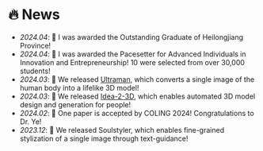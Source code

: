 # 🔥 News
- *2024.04*: 🎉 I was awarded the Outstanding Graduate of Heilongjiang Province!
- *2024.04*: 🎉 I was awarded the Pacesetter for Advanced Individuals in Innovation and Entrepreneurship! 10 were selected from over 30,000 students!
- *2024.03*: 🎉 We released [Ultraman](https://air-discover.github.io/Ultraman/), which converts a single image of the human body into a lifelike 3D model!
- *2024.03*: 🎉 We released [Idea-2-3D](https://air-discover.github.io/Idea-2-3D/), which enables automated 3D model design and generation for people!
- *2024.02*: 🎉 One paper is accepted by COLING 2024! Congratulations to Dr. Ye!
- *2023.12*: 🎉 We released Soulstyler, which enables fine-grained stylization of a single image through text-guidance!
